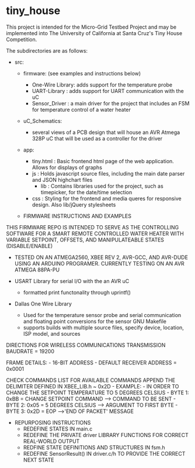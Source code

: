 # tiny_house

This project is intended for the Micro-Grid Testbed Project and may be implemented
into The University of California at Santa Cruz's Tiny House Competition.

The subdirectories are as follows:
  - src:
    - firmware: (see examples and instructions below)
      - One-Wire Library: adds support for the temperature probe
      - UART-Library    : adds support for UART communication with the uC
      - Sensor_Driver   : a main driver for the project that includes an FSM for temperature control of a water heater
    - uC_Schematics:
      - several views of a PCB design that will house an AVR Atmega 328P uC that will be used as a controller for the driver
    - app:
      - tiny.html	: Basic frontend html page of the web application. Allows for displays of graphs
      - js		: Holds javascript source files, including the main date parser and JSON highchart files
        - lib		: Contains libraries used for the project, such as timepicker, for the date/time selection
      - css		: Styling for the frontend and media queres for responsive design. Also lib/jQuery stylesheets



	- FIRMWARE INSTRUCTIONS AND EXAMPLES
	
THIS FIRMWARE REPO IS INTENDED TO SERVE AS THE CONTROLLING SOFTWARE FOR A SMART REMOTE CONTROLLED WATER HEATER WITH VARIABLE SETPOINT, OFFSETS, AND MANIPULATEABLE STATES (DISABLE/ENABLE)

- TESTED ON AN ATMEGA2560, XBEE REV 2, AVR-GCC, AND AVR-DUDE USING AN ARDUINO PROGRAMER. CURRENTLY TESTING ON AN AVR ATMEGA 88PA-PU

- USART Library for serial I/O with the an AVR uC
	- formatted print functonality through uprintf()
- Dallas One Wire Library
	- Used for the temperature sensor probe and serial communication and floating point conversions for the sensor
GNU Makefile
	- supports builds with multiple source files, specify device, location, ISP model, and sources

DIRECTIONS FOR WIRELESS COMMUNICATIONS TRANSMISSION BAUDRATE = 19200

FRAME DETAILS:
	- 16-BIT ADDRESS
	- DEFAULT RECEIVER ADDRESS = 0x0001

CHECK COMMANDS LIST FOR AVAILABLE COMMANDS
APPEND THE DELIMITER DEFINED IN XBEE_LIB.h ~ 0x2D
	- EXAMPLE:
		- IN ORDER TO CHANGE THE SETPOINT TEMPERATURE TO 5 DEGREES CELSIUS
			- BYTE 1: 0xBB = CHANGE SETPOINT COMMAND --> COMMAND TO BE SENT
			- BYTE 2: 0x05 = 5 DEGREES CELSIUS --> ARGUMENT TO FIRST BYTE
			- BYTE 3: 0x2D = EOP -->'END OF PACKET' MESSAGE



- REPURPOSING INSTRUCTIONS
	- REDEFINE STATES IN main.c
	- REDEFINE THE PRIVATE driver LIBRARY FUNCTIONS FOR CORRECT REAL-WORLD OUTPUT
	- REDFINE STATE DEFINITIONS AND STRUCTURES IN fsm.h
	- REDEFINE SensorResult() IN driver.c/h TO PROVIDE THE CORRECT NEXT STATE

